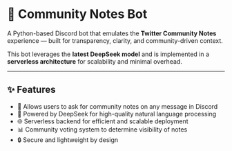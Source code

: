 # 🐍 Community Notes Bot

A Python-based Discord bot that emulates the **Twitter Community Notes** experience — built for transparency, clarity, and community-driven context.  

This bot leverages the **latest DeepSeek model** and is implemented in a **serverless architecture** for scalability and minimal overhead.

---

## ✨ Features

- 💬 Allows users to ask for community notes on any message in Discord
- 🧠 Powered by DeepSeek for high-quality natural language processing
- 🌐 Serverless backend for efficient and scalable deployment
- 📊 Community voting system to determine visibility of notes
- 🔒 Secure and lightweight by design

